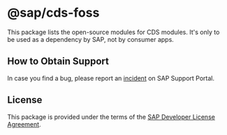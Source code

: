 # @sap/cds-foss

This package lists the open-source modules for CDS modules.
It's only to be used as a dependency by SAP, not by consumer apps.

## How to Obtain Support

In case you find a bug, please report an [incident](https://cap.cloud.sap/docs/resources/#reporting-incidents) on SAP Support Portal.

## License

This package is provided under the terms of the [SAP Developer License Agreement](https://tools.hana.ondemand.com/developer-license-3_1.txt).
